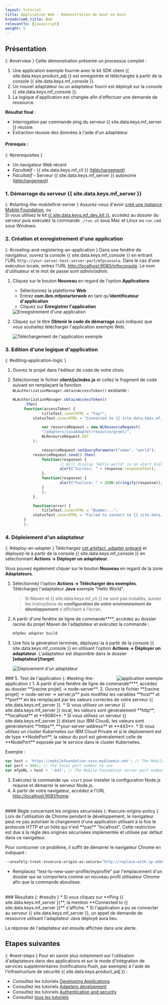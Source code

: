 ```yaml
---
layout: tutorial
title: Application Web - Démonstration de bout en bout
breadcrumb_title: Web
relevantTo: [javascript]
weight: 5
---
```

<!-- NLS_CHARSET=UTF-8 -->
## Présentation
{: #overview }
Cette démonstration présente un processus complet :

1. Une application exemple fournie avec le kit SDK client {{ site.data.keys.product_adj }} est enregistrée et téléchargée à partir de la console {{ site.data.keys.mf_console }}.
2. Un nouvel adaptateur ou un adaptateur fourni est déployé sur la console {{ site.data.keys.mf_console }}.  
3. La logique d'application est changée afin d'effectuer une demande de ressource.

**Résultat final** :

* Interrogation par commande ping du serveur {{ site.data.keys.mf_server }} réussie.
* Extraction réussie des données à l'aide d'un adaptateur.

#### Prérequis :
{: #prerequisites }
* Un navigateur Web récent
* *Facultatif* - {{ site.data.keys.mf_cli }}  ([téléchargement]({{site.baseurl}}/downloads))
* *Facultatif* - Serveur {{ site.data.keys.mf_server }} autonome ([téléchargement]({{site.baseurl}}/downloads))

### 1. Démarrage du serveur {{ site.data.keys.mf_server }}
{: #starting-the-mobilefirst-server }
Assurez-vous d'avoir [créé une instance Mobile Foundation](../../ibmcloud/using-mobile-foundation), ou  
Si vous utilisez le kit [{{ site.data.keys.mf_dev_kit }}](../../installation-configuration/development/mobilefirst), accédez au dossier du serveur puis exécutez la commande `./run.sh` sous Mac et Linux ou `run.cmd` sous Windows.

### 2. Création et enregistrement d'une application
{: #creating-and-registering-an-application }
Dans une fenêtre de navigateur, ouvrez la console {{ site.data.keys.mf_console }} en entrant l'URL `http://your-server-host:server-port/mfpconsole`. Dans le cas d'une exécution locale, entrez l'URL [http://localhost:9080/mfpconsole](http://localhost:9080/mfpconsole). Le nom d'utilisateur et le mot de passe sont *admin/admin*.

1. Cliquez sur le bouton **Nouveau** en regard de l'option **Applications**
    * Sélectionnez la plateforme **Web**
    * Entrez **com.ibm.mfpstarterweb** en tant qu'**identificateur d'application**
    * Cliquez sur **Enregistrer l'application**

    <img class="gifplayer" alt="Enregistrement d'une application" src="register-an-application-web.png"/>

2. Cliquez sur le titre **Obtenir le code de démarrage** puis indiquez que vous souhaitez télécharger l'application exemple Web.

    <img class="gifplayer" alt="Téléchargement de l'application exemple" src="download-starter-code-web.png"/>

### 3. Edition d'une logique d'application
{: #editing-application-logic }
1. Ouvrez le projet dans l'éditeur de code de votre choix.

2. Sélectionnez le fichier **client/js/index.js** et collez le fragment de code suivant en remplaçant la fonction `WLAuthorizationManager.obtainAccessToken()` existante :

   ```javascript
   WLAuthorizationManager.obtainAccessToken()
        .then(
        function(accessToken) {
                titleText.innerHTML = "Yay!";
            statusText.innerHTML = "Connected to {{ site.data.keys.mf_server }}";

                var resourceRequest = new WLResourceRequest(
                "/adapters/javaAdapter/resource/greet/",
                WLResourceRequest.GET
            );

                resourceRequest.setQueryParameter("name", "world");
            resourceRequest.send().then(
                function(response) {
                        // Will display "Hello world" in an alert dialog.
                        alert("Success: " + response.responseText);
                },
                function(response) {
                        alert("Failure: " + JSON.stringify(response));
                }
                );
            },

            function(error) {
                titleText.innerHTML = "Bummer...";
            statusText.innerHTML = "Failed to connect to {{ site.data.keys.mf_server }}";
        }
        );
   ```

### 4. Déploiement d'un adaptateur
{: #deploy-an-adapter }
Téléchargez [cet artefact .adapter préparé](../javaAdapter.adapter) et déployez-le à partir de la console {{ site.data.keys.mf_console }} en sélectionnant **Actions → Déployer un adaptateur**.

Vous pouvez également cliquer sur le bouton **Nouveau** en regard de la zone **Adaptateurs**.  

1. Sélectionnez l'option **Actions → Télécharger des exemples**. Téléchargez l'adaptateur **Java** exemple "Hello World".

   > Si Maven et {{ site.data.keys.mf_cli }} ne sont pas installés, suivez les instructions de **configuration de votre environnement de développement** s'affichant à l'écran.

2. A partir d'une fenêtre de ligne de commande****, accédez au dossier racine du projet Maven de l'adaptateur et exécutez la commande :

   ```bash
   mfpdev adapter build
   ```

3. Une fois la génération terminée, déployez-la à partir de la console {{ site.data.keys.mf_console }} en utilisant l'option **Actions → Déployer un adaptateur**. L'adaptateur est disponible dans le dossier **[adaptateur]/target**.

    <img class="gifplayer" alt="Déploiement d'un adaptateur" src="create-an-adapter.png"/>   


<img src="web-success.png" alt="application exemple" style="float:right"/>
### 5. Test de l'application
{: #testing-the-application }
1. A partir d'une fenêtre de ligne de commande****, accédez au dossier **[racine projet] → node-server**.
2. Ouvrez le fichier **[racine projet] → node-server → server.js** puis modifiez les variables **host** et **port** en les remplaçant par les valeurs correctes de votre serveur {{ site.data.keys.mf_server }}.
    * Si vous utilisez un serveur {{ site.data.keys.mf_server }} local, les valeurs sont généralement **http**, **localhost** et **9080**.
    * Si vous utilisez un serveur {{ site.data.keys.mf_server }} distant (sur IBM Cloud), les valeurs sont généralement **https**, **your-server-address** et **443**.
    * Si vous utilisez un cluster Kubernetes sur IBM Cloud Private et si le déploiement est de type **NodePort**, la valeur du port est généralement celle de **NodePort** exposée par le service dans le cluster Kubernetes.

   Exemple :  

   ```javascript
   var host = 'https://mobilefoundation-xxxx.mybluemix.net'; // The Mobile Foundation server address
   var port = 9081; // The local port number to use
   var mfpURL = host + ':443'; // The Mobile Foundation server port number
   ```
3. Exécutez la commande `npm start` pour installer la configuration Node.js requise et démarrer le serveur Node.js.
4. A partir de votre navigateur, accédez à l'URL [http://localhost:9081/home](http://localhost:9081/home).

<br>
#### Règle concernant les origines sécurisées
{: #secure-origins-policy }
Lors de l'utilisation de Chrome pendant le développement, le navigateur peut ne pas autoriser le chargement d'une application utilisant à la fois le protocole HTTP et un hôte qui n'est **pas** "localhost". Cette restriction est due à la règle des origines sécurisées implémentée et utilisée par défaut dans ce navigateur.

Pour contourner ce problème, il suffit de démarrer le navigateur Chrome en indiquant :

```bash
--unsafely-treat-insecure-origin-as-secure="http://replace-with-ip-address-or-host:port-number" --user-data-dir=/test-to-new-user-profile/myprofile
```

- Remplacez "test-to-new-user-profile/myprofile" par l'emplacement d'un dossier qui se comportera comme un nouveau profil utilisateur Chrome afin que la commande aboutisse.

<br clear="all"/>
### Résultats
{: #results }
* Si vous cliquez sur **Ping {{ site.data.keys.mf_server }}**, la mention **Connected to {{ site.data.keys.mf_server }}** s'affiche.
* Si l'application a pu se connecter au serveur {{ site.data.keys.mf_server }}, un appel de demande de ressource utilisant l'adaptateur Java déployé aura lieu.

La réponse de l'adaptateur est ensuite affichée dans une alerte.

## Etapes suivantes
{: #next-steps }
Pour en savoir plus notamment sur l'utilisation d'adaptateurs dans des applications et sur le mode d'intégration de services supplémentaires (notifications Push, par exemple) à l'aide de l'infrastructure de sécurité {{ site.data.keys.product_adj }} :

- Consultez les tutoriels [Developing Applications](../../application-development/)
- Consultez les tutoriels [Adapters development](../../adapters/)
- Consultez les tutoriels [Authentication and security](../../authentication-and-security/)
- Consultez [tous les tutoriels](../../all-tutorials)
